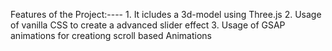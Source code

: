 Features of the Project:----
     1. It icludes a 3d-model using Three.js
     2. Usage of vanilla CSS to create a advanced slider effect
     3. Usage of GSAP animations for creationg scroll based Animations
  
